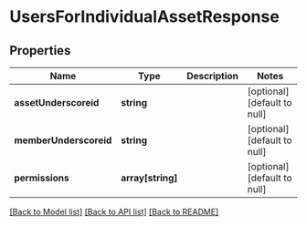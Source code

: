 # UsersForIndividualAssetResponse

## Properties
Name | Type | Description | Notes
------------ | ------------- | ------------- | -------------
**assetUnderscoreid** | **string** |  | [optional] [default to null]
**memberUnderscoreid** | **string** |  | [optional] [default to null]
**permissions** | **array[string]** |  | [optional] [default to null]

[[Back to Model list]](../README.md#documentation-for-models) [[Back to API list]](../README.md#documentation-for-api-endpoints) [[Back to README]](../README.md)


